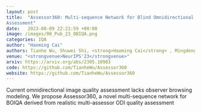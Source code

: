 ```yaml
---
layout: post
title:  "Assessor360: Multi-sequence Network for Blind Omnidirectional Image Quality
Assessment"
date:   2023-08-09 22:21:59 +00:00
image: /images/00_Pub_23_OBIQA.png
categories: IQA
author: "Haoming Cai"
authors: Tianhe Wu, Shuwei Shi, <strong>Haoming Cai</strong> , Mingdeng Cao, Jing Xiao, Yinqiang Zheng, Yujiu Yang
venue: "<strongvenue>NeurIPS'23</strongvenue>"
arxiv: https://arxiv.org/abs/2305.10983
code: https://github.com/TianheWu/Assessor360
website: https://github.com/TianheWu/Assessor360
---
```

Current omnidirectional image quality assessment lacks observer browsing modeling. We propose Assessor360, a novel multi-sequence network for BOIQA derived from realistic multi-assessor ODI quality assessment


